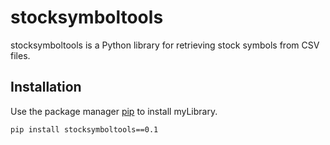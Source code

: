 # stocksymboltools

stocksymboltools is a Python library for retrieving stock symbols from CSV files.

## Installation

Use the package manager [pip](https://pip.pypa.io/en/stable/) to install myLibrary.

```bash
pip install stocksymboltools==0.1
